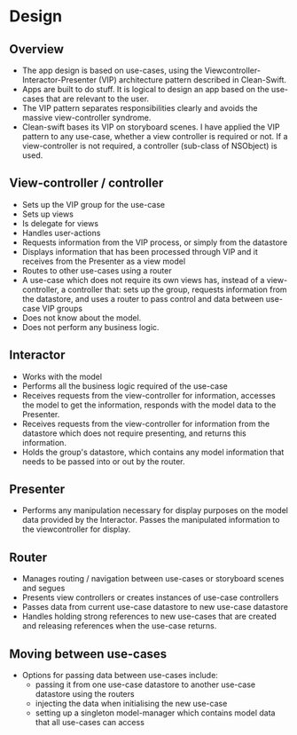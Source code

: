# Design

## Overview
- The app design is based on use-cases, using the Viewcontroller-Interactor-Presenter (VIP) architecture pattern described in Clean-Swift.
- Apps are built to do stuff.  It is logical to design an app based on the use-cases that are relevant to the user.
- The VIP pattern separates responsibilities clearly and avoids the massive view-controller syndrome.
- Clean-swift bases its VIP on storyboard scenes.   I have applied the VIP pattern to any use-case, whether a view controller is required or not.  If a view-controller is not required, a controller (sub-class of NSObject) is used.

## View-controller / controller
- Sets up the VIP group for the use-case
- Sets up views
- Is delegate for views
- Handles user-actions
- Requests information from the VIP process, or simply from the datastore
- Displays information that has been processed through VIP and it receives from the Presenter as a view model
- Routes to other use-cases using a router
- A use-case which does not require its own views has, instead of a view-controller, a controller that: sets up the group, requests information from the datastore, and uses a router to pass control and data between use-case VIP groups
- Does not know about the model.
- Does not perform any business logic.

## Interactor
- Works with the model
- Performs all the business logic required of the use-case
- Receives requests from the view-controller for information, accesses the model to get the information, responds with the model data to the Presenter.
- Receives requests from the view-controller for information from the datastore which does not require presenting, and returns this information.
- Holds the group's datastore, which contains any model information that needs to be passed into or out by the router. 

## Presenter
- Performs any manipulation necessary for display purposes on the model data provided by the Interactor.
Passes the manipulated information to the viewcontroller for display.

## Router
- Manages routing / navigation between use-cases or storyboard scenes and segues
- Presents view controllers or creates instances of use-case controllers
- Passes data from current use-case datastore to new use-case datastore
- Handles holding strong references to new use-cases that are created and releasing references when the use-case returns.

## Moving between use-cases
- Options for passing data between use-cases include:
    - passing it from one use-case datastore to another use-case datastore using the routers
    - injecting the data when initialising the new use-case 
    - setting up a singleton model-manager which contains model data that all use-cases can access




